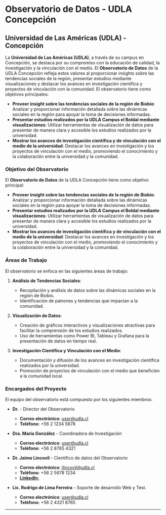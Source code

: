 # Observatorio de Datos - UDLA Concepción

## Universidad de Las Américas (UDLA) - Concepción

La **Universidad de Las Américas (UDLA)**, a través de su campus en Concepción, se destaca por su compromiso con la educación de calidad, la investigación y la vinculación con el medio. El **Observatorio de Datos** de la UDLA Concepción refleja estos valores al proporcionar insights sobre las tendencias sociales de la región, presentar estudios mediante visualizaciones y destacar los avances en investigación científica y proyectos de vinculación con la comunidad. El observatorio tiene como objetivos principales:

- **Proveer insight sobre las tendencias sociales de la región de Biobío**: Analizar y proporcionar información detallada sobre las dinámicas sociales en la región para apoyar la toma de decisiones informadas.
- **Presentar estudios realizados por la UDLA Campus el Boldal mediante visualizaciones**: Utilizar herramientas de visualización de datos para presentar de manera clara y accesible los estudios realizados por la universidad.
- **Mostrar los avances de investigación científica y de vinculación con el medio de la universidad**: Destacar los avances en investigación y los proyectos de vinculación con el medio, promoviendo el conocimiento y la colaboración entre la universidad y la comunidad.



### Objetivo del Observatorio

El **Observatorio de Datos** de la UDLA Concepción tiene como objetivo principal:

- **Proveer insight sobre las tendencias sociales de la región de Biobío**: Analizar y proporcionar información detallada sobre las dinámicas sociales en la región para apoyar la toma de decisiones informadas.
- **Presentar estudios realizados por la UDLA Campus el Boldal mediante visualizaciones**: Utilizar herramientas de visualización de datos para presentar de manera clara y accesible los estudios realizados por la universidad.
- **Mostrar los avances de investigación científica y de vinculación con el medio de la universidad**: Destacar los avances en investigación y los proyectos de vinculación con el medio, promoviendo el conocimiento y la colaboración entre la universidad y la comunidad.

### Áreas de Trabajo

El observatorio se enfoca en las siguientes áreas de trabajo:

1. **Análisis de Tendencias Sociales**:
   - Recopilación y análisis de datos sobre las dinámicas sociales en la región de Biobío.
   - Identificación de patrones y tendencias que impactan a la comunidad.

2. **Visualización de Datos**:
   - Creación de gráficos interactivos y visualizaciones atractivas para facilitar la comprensión de los estudios realizados.
   - Uso de herramientas como Power BI, Tableau y Grafana para la presentación de datos en tiempo real.

3. **Investigación Científica y Vinculación con el Medio**:
   - Documentación y difusión de los avances en investigación científica realizados por la universidad.
   - Promoción de proyectos de vinculación con el medio que beneficien a la comunidad local.

### Encargados del Proyecto

El equipo del observatorio está compuesto por los siguientes miembros:

- **Dr.** - Director del Observatorio
  - **Correo electrónico**: user@udla.cl
  - **Teléfono**: +56 2 1234 5678

- **Dra. María González** - Coordinadora de Investigación
  - **Correo electrónico**: user@udla.cl
  - **Teléfono**: +56 2 8765 4321

- **Dr. Jaime Lincovil** - Cientifico de datos del Observatorio
  - **Correo electrónico**: jlincovil@udla.cl
  - **Teléfono**: +56 2 5678 1234
  - [**LinkedIn**:](https://cl.linkedin.com/in/jaime-enrique-lincovil-curivil-973a9b186)

- **Lic. Rodrigo de Lima Ferreira** - Soporte de desarrollo Web y Test.
  - **Correo electrónico**: user@udla.cl
  - **Teléfono**: +56 2 4321 8765

---


 

